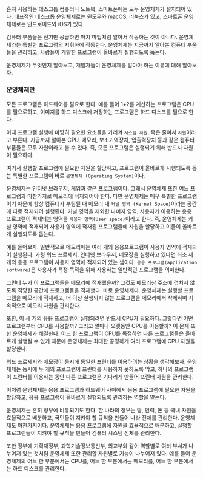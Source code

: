 흔히 사용하는 데스크톱 컴퓨터나 노트북, 스마트폰에는 모두 운영체제가 설치되어 있다. 대표적인 데스크톱 운영체제로는 윈도우와 macOS, 리눅스가 있고, 스마트폰 운영체제로는 안드로이드와 iOS가 있다.

컴퓨터 부품들은 전기만 공급하면 마치 마법처럼 알아서 작동하는 것이 아니다. 운영체제라는 특별한 프로그램의 지휘하에 작동한다. 운영체제는 지금까지 알아본 컴퓨터 부품들을 관리하고, 사람들이 개발한 프로그램이 올바르게 실행되도록 돕는다.

운영체제가 무엇인지 알아보고, 개발자들이 운영체제를 알아야 하는 이유에 대해 알아보자.

### 운영체제란
모든 프로그램은 하드웨어를 필요로 한다. 예를 들어 1+2를 계산하는 프로그램은 CPU를 필요로하고, 이미지를 하드 디스크에 저장하는 프로그램은 하드 디스크를 필요로 한다.

이때 프로그램 실행에 마땅히 필요한 요소들을 가리켜 `시스템 자원`, 혹은 줄여서 `자원`이라고 부른다. 지금까지 알아본 CPU, 메모리, 보조기억장치, 입출력장치 등과 같은 컴퓨터 부품들은 모두 자원이라고 볼 수 있다. 즉, 모든 프로그램은 실행되기 위해 반드시 자원이 필요하다.

여기서 실행할 프로그램에 필요한 자원을 할당하고, 프로그램이 올바르게 시행되도록 돕는 특별한 프로그램이 바로 `운영체제 (Operating System)`이다.

운영체제는 인터넷 브라우저, 게임과 같은 프로그램이다. 그래서 운영체제 또한 여느 프로그램과 마찬가지로 메모리에 적재되어야 한다. 다만 운영체제는 매우 특별한 프로그램이기 때문에 항상 컴퓨터가 부팅될 때 메모리 내 `커널 영역 (Kernel Space)`이라는 공간에 따로 적재되어 실행된다. 커널 영역을 제외한 나머지 영역, 사용자가 이용하는 응용 프로그램이 적재되는 영역을 `사용자 영역(User space)`이라고 한다. 즉, 운영체제는 커널 영역에 적재되어 사용자 영역에 적재된 프로그램들에 자원을 할당하고 이들이 올바르게 실행되도록 돕는다.

예를 들어보자. 일반적으로 메모리에는 여러 개의 응용프로그램이 사용자 영역에 적재되어 실행된다. 가령 워드 프로세서, 인터넷 브라우저, 메모장을 실행하고 있다면 최소 세 개의 응용 프로그램이 사용자 영역에 적재되어 있는 셈이다. `응용 프로그램(application software)`은 사용자가 특정 목적을 위해 사용하는 일반적인 프로그램을 의미한다. 

그런데 누가 이 프로그램들을 메모리에 적재했을까? 그것도 메모리상 주소에 겹치지 않도록 적당한 공간에 프로그램들을 적재했다. 바로 운영체제다. 운영체제는 실행할 프로그램을 메모리에 적재하고, 더 이상 실행되지 않는 프로그램을 메모리에서 삭제하며 지속적으로 메모리 자원을 관리한다.

또한, 이 세 개의 응용 프로그램이 실행되려면 반드시 CPU가 필요하다. 그렇다면 어떤 프로그램부터 CPU를 사용할까? 그리고 얼마나 오랫동안 CPU를 이용할까? 이 문제 또한 운영체제가 해결한다. 어느 한 프로그램이 CPU를 독점하면 다른 프로그램들은 올바르게 실행될 수 없기 때문에 운영체제는 최대한 공정하게 여러 프로그램에 CPU 자원을 할당한다.

워드 프로세서와 메모장이 동시에 동일한 프린터를 이용하려는 상황을 생각해보자. 운영체제는 동시에 두 개의 프로그램이 프린터를 사용하지 못하도록 막고, 하나의 프로그램이 프린터를 이용하는 동안 다른 프로그램은 기다리게 만들어 프린터 자원을 관리한다.

이처럼 운영체제는 응용 프로그램과 하드웨어 사이에서 응용 프로그램에 필요한 자원을 할당하고, 응용 프로그램이 올바르게 실행되도록 관리하는 역할을 맡는다.

운영체제는 흔히 정부에 비유되기도 한다. 한 나라의 정부는 땅, 인력, 돈 등 국내 자원을 효울적으로 배분하고, 국민들이 지켜야 할 규칙을 만들어 나라 전체를 관리한다. 운영체제도 마찬가지이다. 운영체제는 응용 프로그램에 자원을 효율적으로 배분하고, 실행할 프로그램들이 지켜야 할 규칙을 만들어 컴퓨터 시스템 전체를 관리한다.

또한 정부에 기획재정부, 과학기술정보통신부, 외교부와 같이 역할별로 여러 부서가 나누어져 있는 것처럼 운영체제 또한 관리할 자원별로 기능이 나누어져 있다. 예를 들어 운영체제의 어느 한 부분에서는 CPU를, 어느 한 부분에서는 메모리를, 어느 한 부분에서는 하드 디스크를 관리한다.